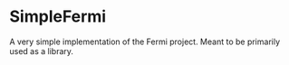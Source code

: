 # SimpleFermi

A very simple implementation of the Fermi project.  Meant to be primarily used as a library.
